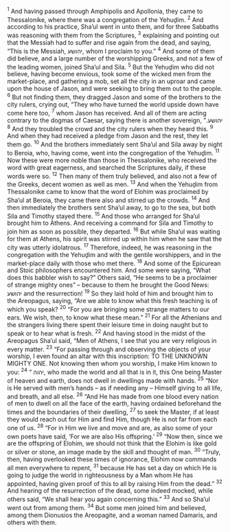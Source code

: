 <sup>1</sup> And having passed through Amphipolis and Apollonia, they came to Thessalonike, where there was a congregation of the Yehuḏim.
<sup>2</sup> And according to his practice, Sha’ul went in unto them, and for three Sabbaths was reasoning with them from the Scriptures,
<sup>3</sup> explaining and pointing out that the Messiah had to suffer and rise again from the dead, and saying, “This is the Messiah, יהושע, whom I proclaim to you.”
<sup>4</sup> And some of them did believe, and a large number of the worshipping Greeks, and not a few of the leading women, joined Sha’ul and Sila.
<sup>5</sup> But the Yehuḏim who did not believe, having become envious, took some of the wicked men from the market-place, and gathering a mob, set all the city in an uproar and came upon the house of Jason, and were seeking to bring them out to the people.
<sup>6</sup> But not finding them, they dragged Jason and some of the brothers to the city rulers, crying out, “They who have turned the world upside down have come here too,
<sup>7</sup> whom Jason has received. And all of them are acting contrary to the dogmas of Caesar, saying there is another sovereign, יהושע.”
<sup>8</sup> And they troubled the crowd and the city rulers when they heard this.
<sup>9</sup> And when they had received a pledge from Jason and the rest, they let them go.
<sup>10</sup> And the brothers immediately sent Sha’ul and Sila away by night to Beroia, who, having come, went into the congregation of the Yehuḏim.
<sup>11</sup> Now these were more noble than those in Thessalonike, who received the word with great eagerness, and searched the Scriptures daily, if these words were so.
<sup>12</sup> Then many of them truly believed, and also not a few of the Greeks, decent women as well as men.
<sup>13</sup> And when the Yehuḏim from Thessalonike came to know that the word of Elohim was proclaimed by Sha’ul at Beroia, they came there also and stirred up the crowds.
<sup>14</sup> And then immediately the brothers sent Sha’ul away, to go to the sea, but both Sila and Timothy stayed there.
<sup>15</sup> And those who arranged for Sha’ul brought him to Athens. And receiving a command for Sila and Timothy to join him as soon as possible, they departed.
<sup>16</sup> But while Sha’ul was waiting for them at Athens, his spirit was stirred up within him when he saw that the city was utterly idolatrous.
<sup>17</sup> Therefore, indeed, he was reasoning in the congregation with the Yehuḏim and with the gentile worshippers, and in the market-place daily with those who met there.
<sup>18</sup> And some of the Epicurean and Stoic philosophers encountered him. And some were saying, “What does this babbler wish to say?” Others said, “He seems to be a proclaimer of strange mighty ones” – because to them he brought the Good News: יהושע and the resurrection!
<sup>19</sup> So they laid hold of him and brought him to the Areopagus, saying, “Are we able to know what this fresh teaching is of which you speak?
<sup>20</sup> “For you are bringing some strange matters to our ears. We wish, then, to know what these mean.”
<sup>21</sup> For all the Athenians and the strangers living there spent their leisure time in doing naught but to speak or to hear what is fresh.
<sup>22</sup> And having stood in the midst of the Areopagus Sha’ul said, “Men of Athens, I see that you are very religious in every matter.
<sup>23</sup> “For passing through and observing the objects of your worship, I even found an altar with this inscription: TO THE UNKNOWN MIGHTY ONE. Not knowing then whom you worship, I make Him known to you:
<sup>24</sup> “ יהוה, who made the world and all that is in it, this One being Master of heaven and earth, does not dwell in dwellings made with hands.
<sup>25</sup> “Nor is He served with men’s hands – as if needing any – Himself giving to all life, and breath, and all else.
<sup>26</sup> “And He has made from one blood every nation of men to dwell on all the face of the earth, having ordained beforehand the times and the boundaries of their dwelling,
<sup>27</sup> to seek the Master, if at least they would reach out for Him and find Him, though He is not far from each one of us.
<sup>28</sup> “For in Him we live and move and are, as also some of your own poets have said, ‘For we are also His offspring.’
<sup>29</sup> “Now then, since we are the offspring of Elohim, we should not think that the Elohim is like gold or silver or stone, an image made by the skill and thought of man.
<sup>30</sup> “Truly, then, having overlooked these times of ignorance, Elohim now commands all men everywhere to repent,
<sup>31</sup> because He has set a day on which He is going to judge the world in righteousness by a Man whom He has appointed, having given proof of this to all by raising Him from the dead.”
<sup>32</sup> And hearing of the resurrection of the dead, some indeed mocked, while others said, “We shall hear you again concerning this.”
<sup>33</sup> And so Sha’ul went out from among them.
<sup>34</sup> But some men joined him and believed, among them Dionusios the Areopagite, and a woman named Damaris, and others with them.
